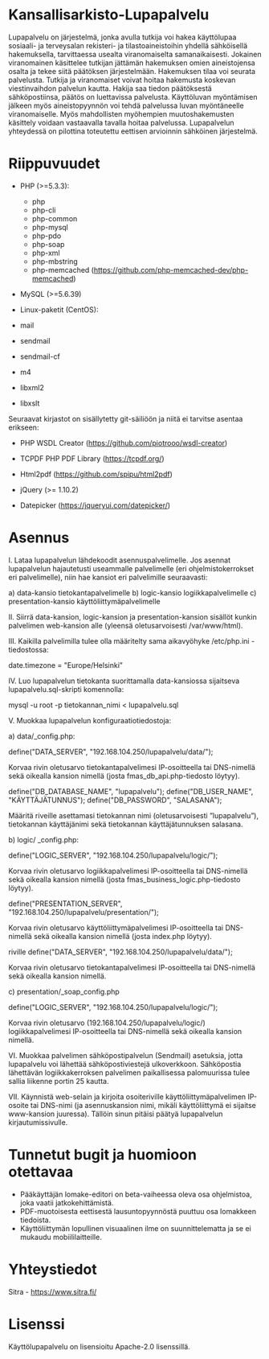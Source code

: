 # Kansallisarkisto-Lupapalvelu

Lupapalvelu on järjestelmä, jonka avulla tutkija voi hakea käyttölupaa sosiaali- ja terveysalan rekisteri- ja tilastoaineistoihin yhdellä sähköisellä hakemuksella, tarvittaessa usealta viranomaiselta samanaikaisesti. Jokainen viranomainen käsittelee tutkijan jättämän hakemuksen omien aineistojensa osalta ja tekee siitä päätöksen järjestelmään. Hakemuksen tilaa voi seurata palvelusta. Tutkija ja viranomaiset voivat hoitaa hakemusta koskevan viestinvaihdon palvelun kautta. Hakija saa tiedon päätöksestä sähköpostiinsa, päätös on luettavissa palvelusta. Käyttöluvan myöntämisen jälkeen myös aineistopyynnön voi tehdä palvelussa luvan myöntäneelle viranomaiselle. Myös mahdollisten myöhempien muutoshakemusten käsittely voidaan vastaavalla tavalla hoitaa palvelussa. Lupapalvelun yhteydessä on pilottina toteutettu eettisen arvioinnin sähköinen järjestelmä.

# Riippuvuudet

- PHP (>=5.3.3):

  - php
  -	php-cli
  -	php-common
  -	php-mysql
  -	php-pdo
  -	php-soap
  -	php-xml
  -	php-mbstring
  -	php-memcached (https://github.com/php-memcached-dev/php-memcached)

-	MySQL (>=5.6.39)

-	Linux-paketit (CentOS):

  -	mail
  -	sendmail
  -	sendmail-cf
  -	m4
  -	libxml2
  -	libxslt

Seuraavat kirjastot on sisällytetty git-säiliöön ja niitä ei tarvitse asentaa erikseen:

-	PHP WSDL Creator (https://github.com/piotrooo/wsdl-creator)

-	TCPDF PHP PDF Library (https://tcpdf.org/)

-	Html2pdf (https://github.com/spipu/html2pdf)

-	jQuery (>= 1.10.2)

  -	Datepicker (https://jqueryui.com/datepicker/)
  
  # Asennus
  
I.	Lataa lupapalvelun lähdekoodit asennuspalvelimelle. Jos asennat lupapalvelun hajautetusti useammalle palvelimelle (eri ohjelmistokerrokset eri palvelimelle), niin hae kansiot eri palvelimille seuraavasti:

   a)	data-kansio tietokantapalvelimelle
   b)	logic-kansio logiikkapalvelimelle
   c)	presentation-kansio käyttöliittymäpalvelimelle

II.	Siirrä data-kansion, logic-kansion ja presentation-kansion sisällöt kunkin palvelimen web-kansion alle (yleensä oletusarvoisesti /var/www/html).

III.	Kaikilla palvelimilla tulee olla määritelty sama aikavyöhyke /etc/php.ini -tiedostossa:

date.timezone = "Europe/Helsinki”

IV.	Luo lupapalvelun tietokanta suorittamalla data-kansiossa sijaitseva lupapalvelu.sql-skripti komennolla:

mysql -u root -p tietokannan_nimi < lupapalvelu.sql

V.	Muokkaa lupapalvelun konfiguraatiotiedostoja:

   a)	data/_config.php:

   define("DATA_SERVER", "192.168.104.250/lupapalvelu/data/");

   Korvaa rivin oletusarvo tietokantapalvelimesi IP-osoitteella tai DNS-nimellä sekä oikealla kansion nimellä (josta       fmas_db_api.php-tiedosto löytyy).

   define("DB_DATABASE_NAME", "lupapalvelu");
   define("DB_USER_NAME", "KÄYTTÄJÄTUNNUS");
   define("DB_PASSWORD", "SALASANA");

   Määritä riveille asettamasi tietokannan nimi (oletusarvoisesti ”lupapalvelu”), tietokannan käyttäjänimi sekä tietokannan käyttäjätunnuksen salasana.

   b)	logic/ _config.php:

   define("LOGIC_SERVER", "192.168.104.250/lupapalvelu/logic/");

   Korvaa rivin oletusarvo logiikkapalvelimesi IP-osoitteella tai DNS-nimellä sekä oikealla kansion nimellä (josta fmas_business_logic.php-tiedosto löytyy).

   define("PRESENTATION_SERVER", "192.168.104.250/lupapalvelu/presentation/");

   Korvaa rivin oletusarvo käyttöliittymäpalvelimesi IP-osoitteella tai DNS-nimellä sekä oikealla kansion nimellä (josta index.php löytyy).

   riville define("DATA_SERVER", "192.168.104.250/lupapalvelu/data/");

   Korvaa rivin oletusarvo tietokantapalvelimesi IP-osoitteella tai DNS-nimellä sekä oikealla kansion nimellä.

   c)	presentation/_soap_config.php

   define("LOGIC_SERVER", "192.168.104.250/lupapalvelu/logic/"); 

   Korvaa rivin oletusarvo (192.168.104.250/lupapalvelu/logic/) logiikkapalvelimesi IP-osoitteella tai DNS-nimellä sekä oikealla kansion nimellä.

VI.	Muokkaa palvelimen sähköpostipalvelun (Sendmail) asetuksia, jotta lupapalvelu voi lähettää sähköpostiviestejä ulkoverkkoon. Sähköpostia lähettävän logiikkakerroksen palvelimen paikallisessa palomuurissa tulee sallia liikenne portin 25 kautta.

VII.	Käynnistä web-selain ja kirjoita osoiteriville käyttöliittymäpalvelimen IP-osoite tai DNS-nimi (ja asennuskansion nimi, mikäli käyttöliittymä ei sijaitse www-kansion juuressa). Tällöin sinun pitäisi päätyä lupapalvelun kirjautumissivulle.

# Tunnetut bugit ja huomioon otettavaa

-	Pääkäyttäjän lomake-editori on beta-vaiheessa oleva osa ohjelmistoa, joka vaatii jatkokehittämistä. 
-	PDF-muotoisesta eettisestä lausuntopyynnöstä puuttuu osa lomakkeen tiedoista. 
-	Käyttöliittymän lopullinen visuaalinen ilme on suunnittelematta ja se ei mukaudu mobiililaitteille.

# Yhteystiedot 

Sitra - https://www.sitra.fi/

# Lisenssi

Käyttölupapalvelu on lisensioitu Apache-2.0 lisenssillä.
